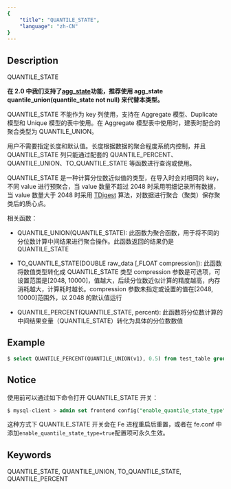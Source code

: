 ```yaml
---
{
    "title": "QUANTILE_STATE",
    "language": "zh-CN"
}
---
```


<!-- 
Licensed to the Apache Software Foundation (ASF) under one
or more contributor license agreements.  See the NOTICE file
distributed with this work for additional information
regarding copyright ownership.  The ASF licenses this file
to you under the Apache License, Version 2.0 (the
"License"); you may not use this file except in compliance
with the License.  You may obtain a copy of the License at

  http://www.apache.org/licenses/LICENSE-2.0

Unless required by applicable law or agreed to in writing,
software distributed under the License is distributed on an
"AS IS" BASIS, WITHOUT WARRANTIES OR CONDITIONS OF ANY
KIND, either express or implied.  See the License for the
specific language governing permissions and limitations
under the License.
-->


## Description

QUANTILE_STATE

**在 2.0 中我们支持了[agg_state](../../sql-data-types/aggregate/AGG_STATE)功能，推荐使用 agg_state quantile_union(quantile_state not null) 来代替本类型。**

QUANTILE_STATE 不能作为 key 列使用，支持在 Aggregate 模型、Duplicate 模型和 Unique 模型的表中使用。在 Aggregate 模型表中使用时，建表时配合的聚合类型为 QUANTILE_UNION。

用户不需要指定长度和默认值。长度根据数据的聚合程度系统内控制，并且 QUANTILE_STATE 列只能通过配套的 QUANTILE_PERCENT、QUANTILE_UNION、TO_QUANTILE_STATE 等函数进行查询或使用。

QUANTILE_STATE 是一种计算分位数近似值的类型，在导入时会对相同的 key，不同 value 进行预聚合，当 value 数量不超过 2048 时采用明细记录所有数据，当 value 数量大于 2048 时采用 [TDigest](https://github.com/tdunning/t-digest/blob/main/docs/t-digest-paper/histo.pdf) 算法，对数据进行聚合（聚类）保存聚类后的质心点。

相关函数：

- QUANTILE_UNION(QUANTILE_STATE): 此函数为聚合函数，用于将不同的分位数计算中间结果进行聚合操作。此函数返回的结果仍是 QUANTILE_STATE

  
- TO_QUANTILE_STATE(DOUBLE raw_data [,FLOAT compression]): 此函数将数值类型转化成 QUANTILE_STATE 类型 compression 参数是可选项，可设置范围是[2048, 10000]，值越大，后续分位数近似计算的精度越高，内存消耗越大，计算耗时越长。compression 参数未指定或设置的值在[2048, 10000]范围外，以 2048 的默认值运行

- QUANTILE_PERCENT(QUANTILE_STATE, percent): 此函数将分位数计算的中间结果变量（QUANTILE_STATE）转化为具体的分位数数值

    

## Example

```sql
$ select QUANTILE_PERCENT(QUANTILE_UNION(v1), 0.5) from test_table group by k1, k2, k3;
```
    

## Notice

使用前可以通过如下命令打开 QUANTILE_STATE 开关：

```sql
$ mysql-client > admin set frontend config("enable_quantile_state_type"="true");
```

这种方式下 QUANTILE_STATE 开关会在 Fe 进程重启后重置，或者在 fe.conf 中添加`enable_quantile_state_type=true`配置项可永久生效。

## Keywords

QUANTILE_STATE, QUANTILE_UNION, TO_QUANTILE_STATE, QUANTILE_PERCENT
